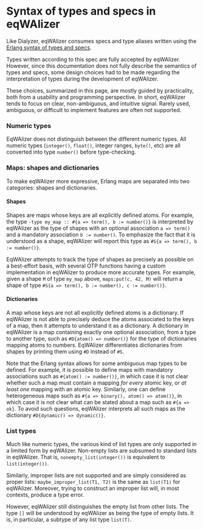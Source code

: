 # Syntax of types and specs in eqWAlizer

Like Dialyzer, eqWAlizer consumes specs and type aliases written using the
[Erlang syntax of types and specs](https://www.erlang.org/doc/reference_manual/typespec.html).

Types written according to this spec are fully accepted by eqWAlizer.
However, since this documentation does not fully describe the semantics of
types and specs, some design choices had to be made regarding the
interpretation of types during the development of eqWAlizer.

These choices, summarized in this page, are mostly guided by practicality,
both from a usability and programming perspective. In short, eqWAlizer
tends to focus on clear, non-ambiguous, and intuitive signal. Rarely
used, ambiguous, or difficult to implement features are often not supported.


### Numeric types

EqWAlizer does not distinguish between the different numeric types.
All numeric types (`integer()`, `float()`, integer ranges, `byte()`, etc)
are all converted into type `number()` before type-checking.


### Maps: shapes and dictionaries

To make eqWAlizer more expressive, Erlang maps are separated into two
categories: shapes and dictionaries.

#### Shapes

Shapes are maps whose keys are all explicitly defined atoms. For example,
the type `-type my_map :: #{a => term(), b := number()}` is interpreted by eqWAlizer
as the type of shapes with an optional association `a => term()` and a
mandatory association `b := number()`. To emphasize the fact that it is
understood as a shape, eqWAlizer will report this type as
`#S{a => term(), b := number()}`.

EqWAlizer attempts to track the type of shapes as precisely as possible on a
best-effort basis, with several OTP functions having a custom implementation
in eqWAlizer to produce more accurate types. For example, given a shape `M` of
type `my_map` above, `maps:put(c, 42, M)` will return a shape of type
`#S{a => term(), b := number(), c := number()}`.


#### Dictionaries

A map whose keys are not all explicitly defined atoms is a dictionary.
If eqWAlizer is not able to precisely deduce the atoms associated to the
keys of a map, then it attempts to understand it as a dictionary.
A dictionary in eqWAlizer is a map containing exactly one optional association,
from a type to another type, such as `#D{atom() => number()}` for the type
of dictionaries mapping atoms to numbers. EqWAlizer differentiates dictionaries
from shapes by printing them using `#D` instead of `#S`.

Note that the Erlang syntax allows for some ambiguous map types to be defined.
For example, it is possible to define maps with mandatory associations such as
`#{atom() := number()}`, in which case it is not clear whether such a map
must contain a mapping *for every* atomic key, or *at least one* mapping with
an atomic key. Similarly, one can define heterogeneous maps such as
`#{a => binary(), atom() => atom()}`, in which case it is not clear what can
be stated about a map such as `#{a => ok}`. To avoid such questions, eqWAlizer
interprets all such maps as the dictionary `#D{dynamic() => dynamic()}`.


### List types

Much like numeric types, the various kind of list types are only supported in a
limited form by eqWAlizer. Non-empty lists are subsumed to standard lists in
eqWAlizer. That is, `nonempty_list(integer())` is equivalent to `list(integer())`.

Similarly, improper lists are not supported and are simply considered as proper
lists: `maybe_improper_list(T1, T2)` is the same as `list(T1)` for eqWAlizer.
Moreover, trying to construct an improper list will, in most contexts, produce
a type error.

However, eqWAlizer still distinguishes the empty list from other lists. The type
`[]` will be understood by eqWAlizer as being the type of empty lists.
It is, in particular, a subtype of any list type `list(T)`.
